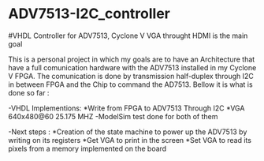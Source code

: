 # ADV7513-I2C_controller
#VHDL Controller for ADV7513, Cyclone V VGA throught HDMI is the main goal

This is a personal project in which my goals are to have an Architecture that have a full comunication hardware with the ADV7513 installed in my Cyclone V FPGA.
The comunication is done by transmission half-duplex through I2C in between FPGA and the Chip to command the AD7513. Bellow it is what is done so far :

-VHDL Implementions:
 *Write from FPGA to ADV7513 Through I2C
 *VGA 640x480@60 25.175 MHZ
-ModelSim test done for both of them

-Next steps :
 *Creation of the state machine to power up the ADV7513 by writing on its registers
 *Get VGA to print in the screen
 *Set VGA to read its pixels from a memory implemented on the board
